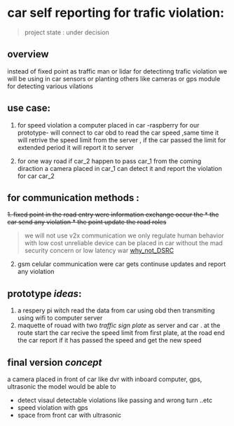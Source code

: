 # car self reporting for trafic violation:

> project state : under decision

## overview
instead of fixed point as traffic man or lidar for detectinng trafic violation we will be using in car sensors or planting others like cameras or gps module for detecting various vilations

## use case:
1. for speed violation a computer placed in car -raspberry for our prototype- will connect to car obd to read the car speed  ,same time it will retrive the speed limit from the server , if the car passed the limit for extended period it will report it to server

2. for one way road if car_2 happen to pass car_1 from the coming diraction a camera 
placed in car_1 can detect it and report the violation for car car_2


## for communication methods :
~~1. fixed point in the road entry were information exchange occur the 
	* the car send any violation 
	* the point update the road roles~~
>we will not use v2x communication we only regulate human behavior with low cost unreliable device can be placed in car without the mad security concern or low latency war [why_not_DSRC](https://hackaday.com/2019/02/21/when-will-our-cars-finally-speak-the-same-language-dsrc-for-vehicles/) 


2. gsm celular communication were car gets continuse updates and report any violation


## prototype _ideas_:
1. a respery pi witch read the data from car using obd then transmiting using wifi to computer server
2. maquette of rouad with two _traffic sign plate_ as server and car . at the route start the car recive the speed limit from first plate,
at the road end the car report if it has passed the speed and get the new speed

## final version _concept_
a camera placed in front of car like dvr with inboard computer, gps, ultrasonic 
the model would be able to 
* detect visaul detectable violations like passing and wrong turn ..etc
* speed violation with gps 
* space from front car with ultrasonic 

